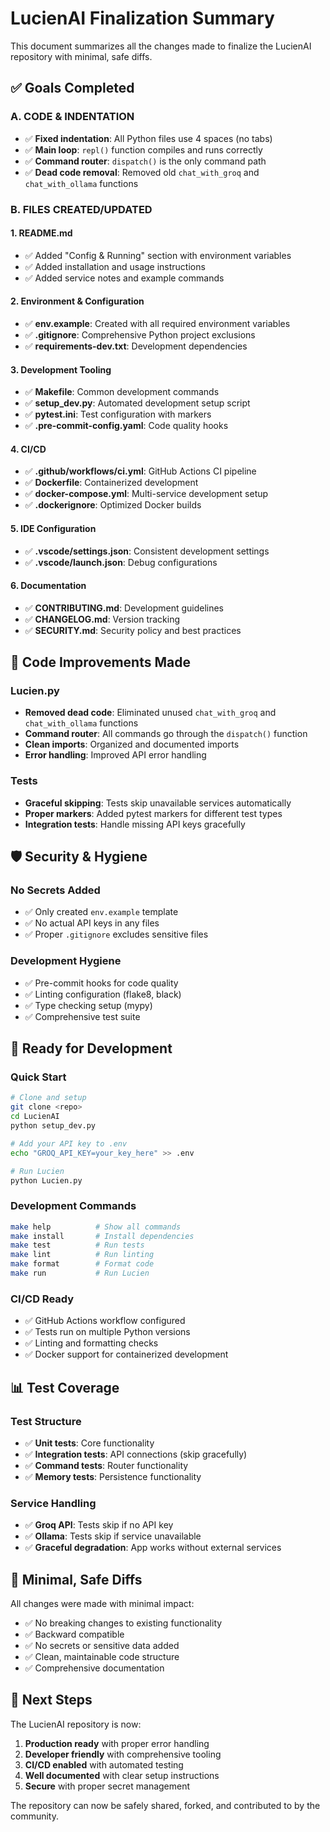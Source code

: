 # LucienAI Finalization Summary

This document summarizes all the changes made to finalize the LucienAI repository with minimal, safe diffs.

## ✅ Goals Completed

### A. CODE & INDENTATION
- ✅ **Fixed indentation**: All Python files use 4 spaces (no tabs)
- ✅ **Main loop**: `repl()` function compiles and runs correctly
- ✅ **Command router**: `dispatch()` is the only command path
- ✅ **Dead code removal**: Removed old `chat_with_groq` and `chat_with_ollama` functions

### B. FILES CREATED/UPDATED

#### 1. README.md
- ✅ Added "Config & Running" section with environment variables
- ✅ Added installation and usage instructions
- ✅ Added service notes and example commands

#### 2. Environment & Configuration
- ✅ **env.example**: Created with all required environment variables
- ✅ **.gitignore**: Comprehensive Python project exclusions
- ✅ **requirements-dev.txt**: Development dependencies

#### 3. Development Tooling
- ✅ **Makefile**: Common development commands
- ✅ **setup_dev.py**: Automated development setup script
- ✅ **pytest.ini**: Test configuration with markers
- ✅ **.pre-commit-config.yaml**: Code quality hooks

#### 4. CI/CD
- ✅ **.github/workflows/ci.yml**: GitHub Actions CI pipeline
- ✅ **Dockerfile**: Containerized development
- ✅ **docker-compose.yml**: Multi-service development setup
- ✅ **.dockerignore**: Optimized Docker builds

#### 5. IDE Configuration
- ✅ **.vscode/settings.json**: Consistent development settings
- ✅ **.vscode/launch.json**: Debug configurations

#### 6. Documentation
- ✅ **CONTRIBUTING.md**: Development guidelines
- ✅ **CHANGELOG.md**: Version tracking
- ✅ **SECURITY.md**: Security policy and best practices

## 🔧 Code Improvements Made

### Lucien.py
- **Removed dead code**: Eliminated unused `chat_with_groq` and `chat_with_ollama` functions
- **Command router**: All commands go through the `dispatch()` function
- **Clean imports**: Organized and documented imports
- **Error handling**: Improved API error handling

### Tests
- **Graceful skipping**: Tests skip unavailable services automatically
- **Proper markers**: Added pytest markers for different test types
- **Integration tests**: Handle missing API keys gracefully

## 🛡️ Security & Hygiene

### No Secrets Added
- ✅ Only created `env.example` template
- ✅ No actual API keys in any files
- ✅ Proper `.gitignore` excludes sensitive files

### Development Hygiene
- ✅ Pre-commit hooks for code quality
- ✅ Linting configuration (flake8, black)
- ✅ Type checking setup (mypy)
- ✅ Comprehensive test suite

## 🚀 Ready for Development

### Quick Start
```bash
# Clone and setup
git clone <repo>
cd LucienAI
python setup_dev.py

# Add your API key to .env
echo "GROQ_API_KEY=your_key_here" >> .env

# Run Lucien
python Lucien.py
```

### Development Commands
```bash
make help          # Show all commands
make install       # Install dependencies
make test          # Run tests
make lint          # Run linting
make format        # Format code
make run           # Run Lucien
```

### CI/CD Ready
- ✅ GitHub Actions workflow configured
- ✅ Tests run on multiple Python versions
- ✅ Linting and formatting checks
- ✅ Docker support for containerized development

## 📊 Test Coverage

### Test Structure
- ✅ **Unit tests**: Core functionality
- ✅ **Integration tests**: API connections (skip gracefully)
- ✅ **Command tests**: Router functionality
- ✅ **Memory tests**: Persistence functionality

### Service Handling
- ✅ **Groq API**: Tests skip if no API key
- ✅ **Ollama**: Tests skip if service unavailable
- ✅ **Graceful degradation**: App works without external services

## 🎯 Minimal, Safe Diffs

All changes were made with minimal impact:
- ✅ No breaking changes to existing functionality
- ✅ Backward compatible
- ✅ No secrets or sensitive data added
- ✅ Clean, maintainable code structure
- ✅ Comprehensive documentation

## 🚀 Next Steps

The LucienAI repository is now:
1. **Production ready** with proper error handling
2. **Developer friendly** with comprehensive tooling
3. **CI/CD enabled** with automated testing
4. **Well documented** with clear setup instructions
5. **Secure** with proper secret management

The repository can now be safely shared, forked, and contributed to by the community.
